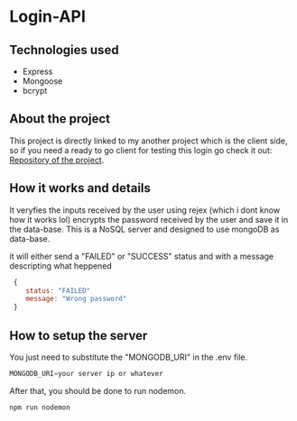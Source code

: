 # Login-API

## Technologies used
- Express
- Mongoose
- bcrypt


## About the project
 This project is directly linked to my another project which is
 the client side, so if you need a ready to go client for
 testing this login go check it out: [Repository of the project](https://github.com/vitorsaa2k/Login-System).

## How it works and details

 It veryfies the inputs received by the user using rejex (which i dont know how it works lol)
 encrypts the password received by the user and save it in the data-base.
 This is a NoSQL server and designed to use mongoDB as data-base.  
   
it will either send a "FAILED" or "SUCCESS" status and with a message descripting what heppened
```javascript
 {
    status: "FAILED"
    message: "Wrong password"
 }
 ``` 

## How to setup the server

 You just need to substitute the "MONGODB_URI" in the .env file.
 ```javascript
 MONGODB_URI=your server ip or whatever
 ```  
 After that, you should be done to run nodemon.

```bash
npm run nodemon
```

